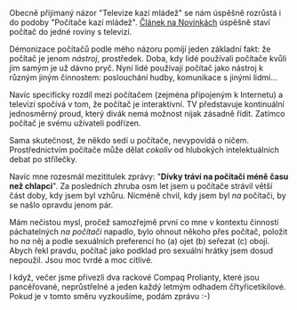 <!-- dcterms:identifier = riderweblog#97 -->
<!-- dcterms:title = Démon počítač -->
<!-- np9:categoryId = 2 -->
<!-- x4w:category = Lidé a jiná zvěř -->
<!-- np9:authorId = 1 -->
<!-- np9:authorEmail = michal.valasek@altairis.cz -->
<!-- dcterms:creator = Michal Altair Valášek -->
<!-- dcterms:created = 2003-11-01T04:52:19+01:00 -->
<!-- dcterms:dateAccepted = 2003-11-01T04:52:19+01:00 -->

Obecně přijímaný názor "Televize kazí mládež" se nám úspěšně rozrůstá i do podoby "Počítače kazí mládež". [Článek na Novinkách](http://www.novinky.cz/01/86/74.html) úspěšně staví počítač do jedné roviny s televizí.

Démonizace počítačů podle mého názoru pomíjí jeden základní fakt: že počítač je jenom *nástroj*, prostředek. Doba, kdy lidé používali počítače kvůli jim samým je už dávno pryč. Nyní lidé používají počítač jako nástroj k různým jiným činnostem: poslouchání hudby, komunikace s jinými lidmi...

Navíc specificky rozdíl mezi počítačem (zejména připojeným k Internetu) a televizí spočívá v tom, že počítač je interaktivní. TV představuje kontinuální jednosměrný proud, který divák nemá možnost nijak zásadně řídit. Zatímco počítač je svému uživateli podřízen.

Sama skutečnost, že někdo sedí u počítače, nevypovídá o ničem. Prostřednictvím počítače může dělat *cokoliv* od hlubokých intelektuálních debat po střílečky.

Navíc mne rozesmál mezititulek zprávy: "**Dívky tráví na počítači méně času než chlapci**". Za posledních zhruba osm let jsem u počítače strávil větší část doby, kdy jsem byl vzhůru. Nicméně chvil, kdy jsem byl *na* počítači, by se našlo opravdu jenom pár.

Mám nečistou mysl, pročež samozřejmě první co mne v kontextu činností páchatelných *na počítači* napadlo, bylo ohnout někoho přes počítač, položit ho *na* něj a podle sexuálních preferencí ho (a) ojet (b) seřezat (c) obojí. Abych řekl pravdu, počítač jako podklad pro sexuální hrátky jsem dosud nepoužil. Jsou moc tvrdé a moc citlivé.

I když, večer jsme přivezli dva rackové Compaq Prolianty, které jsou pancéřované, neprůstřelné a jeden každý letmým odhadem čřtyřicetikilové. Pokud je v tomto směru vyzkoušíme, podám zprávu :-)